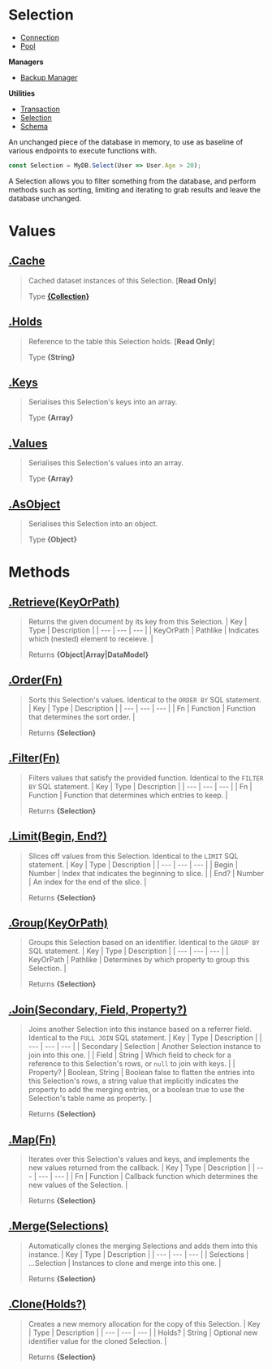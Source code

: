 
# Selection

* [Connection](https://github.com/QSmally/QDB/blob/v4/Documentation/Connection.md)
* [Pool](https://github.com/QSmally/QDB/blob/v4/Documentation/Pool.md)

**Managers**
* [Backup Manager](https://github.com/QSmally/QDB/blob/v4/Documentation/Manager.md)

**Utilities**
* [Transaction](https://github.com/QSmally/QDB/blob/v4/Documentation/Transaction.md)
* [Selection](https://github.com/QSmally/QDB/blob/v4/Documentation/Selection.md)
* [Schema](https://github.com/QSmally/QDB/blob/v4/Documentation/Schema.md)

An unchanged piece of the database in memory, to use as baseline of various endpoints to execute functions with.
```js
const Selection = MyDB.Select(User => User.Age > 20);
```

A Selection allows you to filter something from the database, and perform methods such as sorting, limiting and iterating to grab results and leave the database unchanged.



# Values
## [.Cache](https://github.com/QSmally/QDB/blob/v4/lib/Utility/Selection.js#L17)
> Cached dataset instances of this Selection. [**Read Only**]
>
> Type **[{Collection}](https://github.com/QSmally/Qulity/blob/master/Documentation/Collection.md)**

## [.Holds](https://github.com/QSmally/QDB/blob/v4/lib/Utility/Selection.js#L32)
> Reference to the table this Selection holds. [**Read Only**]
>
> Type **{String}**

## [.Keys](https://github.com/QSmally/QDB/blob/v4/lib/Utility/Selection.js#L46)
> Serialises this Selection's keys into an array.
>
> Type **{Array}**

## [.Values](https://github.com/QSmally/QDB/blob/v4/lib/Utility/Selection.js#L55)
> Serialises this Selection's values into an array.
>
> Type **{Array}**

## [.AsObject](https://github.com/QSmally/QDB/blob/v4/lib/Utility/Selection.js#L64)
> Serialises this Selection into an object.
>
> Type **{Object}**

# Methods
## [.Retrieve(KeyOrPath)](https://github.com/QSmally/QDB/blob/v4/lib/Utility/Selection.js#L74)
> Returns the given document by its key from this Selection.
> | Key | Type | Description |
> | --- | --- | --- |
> | KeyOrPath | Pathlike | Indicates which (nested) element to receieve. |
>
> Returns **{Object|Array|DataModel}** 

## [.Order(Fn)](https://github.com/QSmally/QDB/blob/v4/lib/Utility/Selection.js#L114)
> Sorts this Selection's values. Identical to the `ORDER BY` SQL statement.
> | Key | Type | Description |
> | --- | --- | --- |
> | Fn | Function | Function that determines the sort order. |
>
> Returns **{Selection}** 

## [.Filter(Fn)](https://github.com/QSmally/QDB/blob/v4/lib/Utility/Selection.js#L126)
> Filters values that satisfy the provided function. Identical to the `FILTER BY` SQL statement.
> | Key | Type | Description |
> | --- | --- | --- |
> | Fn | Function | Function that determines which entries to keep. |
>
> Returns **{Selection}** 

## [.Limit(Begin, End?)](https://github.com/QSmally/QDB/blob/v4/lib/Utility/Selection.js#L142)
> Slices off values from this Selection. Identical to the `LIMIT` SQL statement.
> | Key | Type | Description |
> | --- | --- | --- |
> | Begin | Number | Index that indicates the beginning to slice. |
> | End? | Number | An index for the end of the slice. |
>
> Returns **{Selection}** 

## [.Group(KeyOrPath)](https://github.com/QSmally/QDB/blob/v4/lib/Utility/Selection.js#L165)
> Groups this Selection based on an identifier. Identical to the `GROUP BY` SQL statement.
> | Key | Type | Description |
> | --- | --- | --- |
> | KeyOrPath | Pathlike | Determines by which property to group this Selection. |
>
> Returns **{Selection}** 

## [.Join(Secondary, Field, Property?)](https://github.com/QSmally/QDB/blob/v4/lib/Utility/Selection.js#L192)
> Joins another Selection into this instance based on a referrer field. Identical to the `FULL JOIN` SQL statement.
> | Key | Type | Description |
> | --- | --- | --- |
> | Secondary | Selection | Another Selection instance to join into this one. |
> | Field | String | Which field to check for a reference to this Selection's rows, or `null` to join with keys. |
> | Property? | Boolean, String | Boolean false to flatten the entries into this Selection's rows, a string value that implicitly indicates the property to add the merging entries, or a boolean true to use the Selection's table name as property. |
>
> Returns **{Selection}** 

## [.Map(Fn)](https://github.com/QSmally/QDB/blob/v4/lib/Utility/Selection.js#L225)
> Iterates over this Selection's values and keys, and implements the new values returned from the callback.
> | Key | Type | Description |
> | --- | --- | --- |
> | Fn | Function | Callback function which determines the new values of the Selection. |
>
> Returns **{Selection}** 

## [.Merge(Selections)](https://github.com/QSmally/QDB/blob/v4/lib/Utility/Selection.js#L240)
> Automatically clones the merging Selections and adds them into this instance.
> | Key | Type | Description |
> | --- | --- | --- |
> | Selections | ...Selection | Instances to clone and merge into this one. |
>
> Returns **{Selection}** 

## [.Clone(Holds?)](https://github.com/QSmally/QDB/blob/v4/lib/Utility/Selection.js#L255)
> Creates a new memory allocation for the copy of this Selection.
> | Key | Type | Description |
> | --- | --- | --- |
> | Holds? | String | Optional new identifier value for the cloned Selection. |
>
> Returns **{Selection}** 

